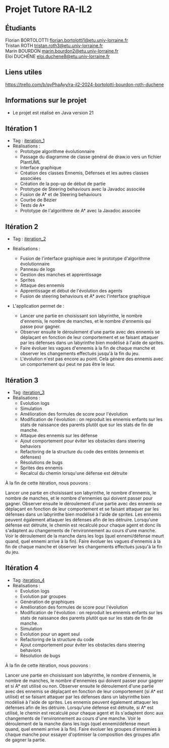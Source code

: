 # Projet Tutore RA-IL2
## Étudiants
Florian BORTOLOTTI florian.bortolotti1@etu.univ-lorraine.fr \
Tristan ROTH tristan.roth3@etu.univ-lorraine.fr \
Marin BOURDON marin.bourdon2@etu.univ-lorraine.fr \
Eloi DUCHÊNE eloi.duchene8@etu.univ-lorraine.fr 
## Liens utiles
https://trello.com/b/qyPhaAyy/ra-il2-2024-bortolotti-bourdon-roth-duchene

## Informations sur le projet
 - Le projet est réalisé en Java version 21

## Itération 1 
 - Tag : [iteration_1](https://github.com/ED54000/Projet_Tutore_RA-IL2_BOURDON_BORTOLOTTI_ROTH_DUCHENE/releases/tag/It%C3%A9ration_1)
 - Réalisations :
     - Prototype algorithme évolutionnaire 
	 - Passage du diagramme de classe général de draw.io vers un fichier PlantUML
     - Interface graphique
	 - Création des classes Ennemis, Défenses et les autres classes associées
	 - Création de la pop-up de début de partie
	 - Prototype de Steering behaviours avec la Javadoc associée 
	 - Fusion de A* et de Steering behaviours
	 - Courbe de Bézier
	 - Tests de A*
     - Prototype de l'algorithme de A* avec la Javadoc associée
    
## Itération 2 
- Tag : [iteration_2](https://github.com/ED54000/Projet_Tutore_RA-IL2_BOURDON_BORTOLOTTI_ROTH_DUCHENE/releases/tag/It%C3%A9ration_2)
- Réalisations :
  - Fusion de l'interface graphique avec le prototype d'algorithme évolutionnaire
  - Panneau de logs
  - Gestion des manches et apprentissage
  - Sprites
  - Attaque des ennemis
  - Apprentissage et début de l'évolution des agents
  - Fusion de steering behaviours et A* avec l'interface graphique

- L'application permet de : 
	- Lancer une partie en choisissant son labyrinthe, le nombre d'ennemis, le nombre de manches, et le nombre d'ennemis qui passe pour gagner.
	- Observer ensuite le déroulement d'une partie avec des ennemis se déplaçant en fonction de leur comportement et se faisant attaquer par les défenses dans un labyrinthe bien modélisé à l'aide de sprites.
	- Faire évoluer les vagues d'ennemis à la fin de chaque manche et observer les changements effectués jusqu'à la fin du jeu.
 	- L'évolution n'est pas encore au point. Cela génère des ennemis avec un comportement qui peut ne pas être le leur. 
 ## Itération 3 
 - Tag :[iteration_3](https://github.com/ED54000/Projet_Tutore_RA-IL2_BOURDON_BORTOLOTTI_ROTH_DUCHENE/releases/tag/It%C3%A9ration_3)
- Réalisations : 
	- Evolution logs
	- Simulation 
	- Amélioration des formules de score pour l'évolution
	- Modification de l'évolution : on reproduit les ennemis enfants sur les stats de naissance des parents plutôt que sur les stats de fin de manche.
	- Attaque des ennemis sur les défense
	- Ajout comportement pour éviter les obstacles dans steering behaviors
	- Refactoring de la structure du code des entités (ennemis et défenses)
	- Résolutions de bugs
	- Sprites des ennemis
	- Recalcul du chemin lorsqu'une défense est détruite 

À la fin de cette itération, nous pouvons : 

Lancer une partie en choisissant son labyrinthe, le nombre d'ennemis, le nombre de manches, et le nombre d'ennemies qui doivent passer pour gagner.
Observer ensuite le déroulement d'une partie avec des ennemis se déplaçant en fonction de leur comportement et se faisant attaquer par les défenses dans un labyrinthe bien modélisé à l'aide de sprites. Les ennemis peuvent également attaquer les défenses afin de les détruire. Lorsqu'une défense est détruite, le chemin est recalculé pour chaque agent et donc ils s'adaptent au changements de l'environnement au cours d'une manche. Voir le déroulement de la manche dans les logs (quel ennemi/défense meurt quand, quel ennemi arrive à la fin). 
Faire évoluer les vagues d'ennemis à la fin de chaque manche et observer les changements effectués jusqu'à la fin du jeu.


 ## Itération 4 
  - Tag :[iteration_4](https://github.com/ED54000/Projet_Tutore_RA-IL2_BOURDON_BORTOLOTTI_ROTH_DUCHENE/releases/tag/It%C3%A9ration_4)
- Réalisations : 
	- Evolution logs
	- Evolution par groupes
	- Génération de graphiques
	- Amélioration des formules de score pour l'évolution
	- Modification de l'évolution : on reproduit les ennemis enfants sur les stats de naissance des parents plutôt que sur les stats de fin de manche.
	- Simulation
	- Evolution pour un agent seul
	- Refactoring de la structure du code
	- Ajout comportement pour éviter les obstacles dans steering behaviors
	- Résolution de bugs


À la fin de cette itération, nous pouvons : 

Lancer une partie en choisissant son labyrinthe, le nombre d'ennemis, le nombre de manches, le nombre d'ennemies qui doivent passer pour gagner 
et si A* est utilisé ou non.
Observer ensuite le déroulement d'une partie avec des ennemis se déplaçant en fonction de leur comportement (si A* est utilisé) et se faisant attaquer 
par les défenses dans un labyrinthe bien modélisé à l'aide de sprites. Les ennemis peuvent également attaquer les défenses afin de les détruire. 
Lorsqu'une défense est détruite, si A* est utilisé, le chemin est recalculé pour chaque agent et ils s'adaptent donc aux changements de l'environnement 
au cours d'une manche. Voir le déroulement de la manche dans les logs (quel ennemi/défense meurt quand, quel ennemi arrive à la fin). 
Faire évoluer les groupes d'ennemies à chaque manche pour essayer d'optimiser la composition des groupes afin de gagner la partie.
